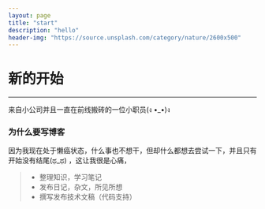 ```yaml
---
layout: page
title: "start"
description: "hello"
header-img: "https://source.unsplash.com/category/nature/2600x500"
---
```




# 新的开始

------

来自小公司并且一直在前线搬砖的一位小职员(ง •_•)ง

### 为什么要写博客
因为我现在处于懒癌状态，什么事也不想干，但却什么都想去尝试一下，并且只有开始没有结尾(ಥ_ಥ) ，这让我很是心痛，



> * 整理知识，学习笔记
> * 发布日记，杂文，所见所想
> * 撰写发布技术文稿（代码支持）
